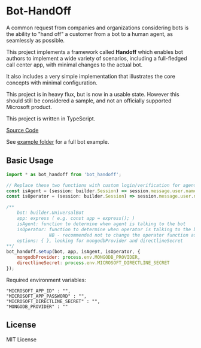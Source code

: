 # Bot-HandOff

A common request from companies and organizations considering bots is the ability to "hand off" a customer from a bot to a human agent, as seamlessly as possible.

This project implements a framework called **Handoff** which enables bot authors to implement a wide variety of scenarios, including a full-fledged call center app, with minimal changes to the actual bot.

It also includes a very simple implementation that illustrates the core concepts with minimal configuration.

This project is in heavy flux, but is now in a usable state. However this should still be considered a sample, and not an officially supported Microsoft product.

This project is written in TypeScript.

[Source Code](https://github.com/liliankasem/Bot-HandOff/tree/v.1.0.0)

See [example folder](https://github.com/liliankasem/Bot-HandOff/tree/v.1.0.0/example) for a full bot example.

## Basic Usage

```javascript
import * as bot_handoff from 'bot_handoff';

// Replace these two functions with custom login/verification for agents and operators
const isAgent = (session: builder.Session) => session.message.user.name.startsWith("Agent");
const isOperator = (session: builder.Session) => session.message.user.name.startsWith("Operator");

/**
    bot: builder.UniversalBot
    app: express ( e.g. const app = express(); )
    isAgent: function to determine when agent is talking to the bot
    isOperator: function to determine when operator is talking to the bot 
                NB - recommended not to change the operator function as this is what the IBEX dashboard is looking for
    options: { }, looking for mongodbProvider and directlineSecret
**/
bot_handoff.setup(bot, app, isAgent, isOperator, {
    mongodbProvider: process.env.MONGODB_PROVIDER,
    directlineSecret: process.env.MICROSOFT_DIRECTLINE_SECRET
});

```

Required environment variables:
```
"MICROSOFT_APP_ID" : "",
"MICROSOFT_APP_PASSWORD" : "",
"MICROSOFT_DIRECTLINE_SECRET" : "",
"MONGODB_PROVIDER" : ""      
```

## License

MIT License